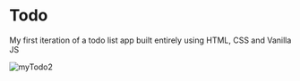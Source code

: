 # Todo
My first iteration of a todo list app built entirely using HTML, CSS and Vanilla JS

![myTodo2](https://user-images.githubusercontent.com/82509653/200856725-57caaefe-a554-4f80-be1e-ccba77a31878.png)


